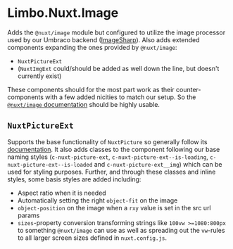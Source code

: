 # Limbo.Nuxt.Image

Adds the `@nuxt/image` module but configured to utilize the image processor used by our Umbraco backend ([ImageSharp](https://docs.sixlabors.com/api/ImageSharp/SixLabors.ImageSharp.html)). Also adds extended components expanding the ones provided by `@nuxt/image`:

* `NuxtPictureExt`
* (`NuxtImgExt` could/should be added as well down the line, but doesn't currently exist)

These components should for the most part work as their counter-components with a few added nicities to match our setup.
So the [`@nuxt/image` documentation](https://image.nuxtjs.org/components/nuxt-picture) should be highly usable.

## `NuxtPictureExt`

Supports the base functionality of `NuxtPicture` so generally follow its [documentation](https://image.nuxtjs.org/components/nuxt-picture). It also adds classes to the component following our base naming styles (`c-nuxt-picture-ext`, `c-nuxt-picture-ext--is-loading`, `c-nuxt-picture-ext--is-loaded` and `c-nuxt-picture-ext__img`) which can be used for styling purposes. Further, and through these classes and inline styles, some basis styles are added including:

* Aspect ratio when it is needed
* Automatically setting the right `object-fit` on the image
* `object-position` on the image when a `rxy` value is set in the src url params
* `sizes`-property conversion transforming strings like `100vw >=1080:800px` to something `@nuxt/image` can use as well as spreading out the `vw`-rules to all larger screen sizes defined in `nuxt.config.js`.
